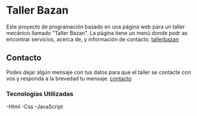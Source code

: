 # Taller Bazan
Este proyecto de programación basado en una página web para un taller mecánico llamado "Taller Bazan". La página tiene un menú donde podr
as encontrar servicios, acerca de, y información de contacto. [tallerbazan](https://github.com/macarenabordachilon/repositorio/blob/main/index.html "tallerbazan")
## Contacto
Podes dejar algún mensaje con tus datos para que el taller se contacte con vos y responda a la brevedad tu mensaje. [contacto](https://github.com/macarenabordachilon/repositorio/blob/main/contacto.html "contacto")
### Tecnologías Utilizadas
-Html
-Css
-JavaScript